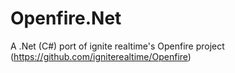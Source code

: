 Openfire.Net
============

A .Net (C#) port of ignite realtime's Openfire project (https://github.com/igniterealtime/Openfire)
